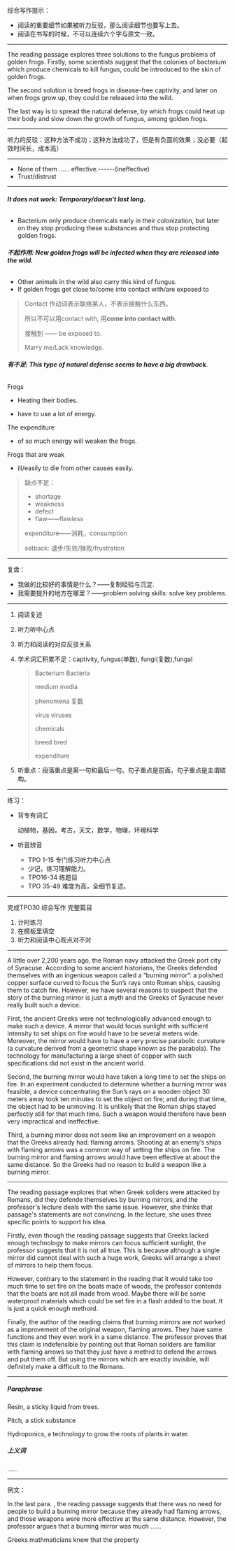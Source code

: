 综合写作提示：

+ 阅读的重要细节如果被听力反驳，那么阅读细节也要写上去。
+ 阅读在书写的时候，不可以连续六个字与原文一致。

---

The reading passage explores three solutions to the fungus problems of golden frogs. Firstly, some scientists suggest that the colonies of bacterium which produce chemicals to kill fungus, could be introduced to the skin of golden frogs.

The second solution is breed frogs in disease-free captivity, and later on when frogs grow up, they could be released into the wild.

The last way is to spread the natural defense, by which frogs could heat up their body and slow down the growth of fungus, among golden frogs.

---

听力的反驳：这种方法不成功；这种方法成功了，但是有负面的效果；没必要（起效时间长，成本高）

---

+ None of them ...... effective.------(ineffective)
+ Trust/distrust

---

###### **It does not work: Temporary/doesn't last long.**

+ Bacterium only produce chemicals early in their colonization, but later on they stop producing these substances and thus stop protecting golden frogs. 

###### **不起作用: New golden frogs will be infected when they are released into the wild.**

+ Other animals in the wild also carry this kind of fungus.
+ If golden frogs get close to/come into contact with/are exposed to 

> Contact 作动词表示联络某人，不表示接触什么东西。
>
> 所以不可以用contact with, 用**come into contact with.**
>
> 接触到 —— be exposed to.
>
> Marry me/Lack knowledge.

###### **有不足: This type of natural defense seems to have a big drawback.**

Frogs 

+ Heating their bodies.

+ have to use a lot of energy.

The expenditure 

+ of so much energy will weaken the frogs.

Frogs that are weak

+ ill/easily to die from other causes easily. 

> 缺点不足：
>
> + shortage
> + weakness
> + defect
> + flaw——flawless
>
> expenditure——消耗，consumption
>
> setback: 退步/失败/挫败/frustration

---

复盘：

+ 我做的比较好的事情是什么？——复制经验与沉淀.
+ 我需要提升的地方在哪里？——problem  solving skills: solve key problems.

---

1. 阅读复述

2. 听力听中心点

3. 听力和阅读的对应反驳关系

4. 学术词汇积累不足：captivity, fungus(单数), fungi(复数),fungal

   > Bacterium Bacteria
   >
   > medium media
   >
   > phenomena 复数
   >
   > virus viruses
   >
   > chemicals
   >
   > breed bred
   >
   > expenditure

5. 听重点：段落重点是第一句和最后一句。句子重点是前面，句子重点是主谓结构。

---

练习：

+ 背专有词汇

  动植物，基因，考古，天文，数学，物理，环境科学

+ 听音辨音

  + TPO 1-15 专门练习听力中心点
  + 少记，练习理解能力。
  + TPO16-34 练题目
  + TPO 35-49 难度为高，全细节复述。

---

完成TPO30 综合写作 完整篇目

1. 计时练习
2. 在模板里填空
3. 听力和阅读中心观点对不对

---

A little over 2,200 years ago, the Roman navy attacked the Greek port city of Syracuse. According to some ancient historians, the Greeks defended themselves with an ingenious weapon called a “burning mirror”: a polished copper surface curved to focus the Sun’s rays onto Roman ships, causing them to catch fire. However, we have several reasons to suspect that the story of the burning mirror is just a myth and the Greeks of Syracuse never really built such a device.

First, the ancient Greeks were not technologically advanced enough to make such a device. A mirror that would focus sunlight with sufficient intensity to set ships on fire would have to be several meters wide. Moreover, the mirror would have to have a very precise parabolic curvature (a curvature derived from a geometric shape known as the parabola). The technology for manufacturing a large sheet of copper with such specifications did not exist in the ancient world.

Second, the burning mirror would have taken a long time to set the ships on fire. In an experiment conducted to determine whether a burning mirror was feasible, a device concentrating the Sun’s rays on a wooden object 30 meters away took ten minutes to set the object on fire; and during that time, the object had to be unmoving. It is unlikely that the Roman ships stayed perfectly still for that much time. Such a weapon would therefore have been very impractical and ineffective.

Third, a burning mirror does not seem like an improvement on a weapon that the Greeks already had: flaming arrows. Shooting at an enemy’s ships with flaming arrows was a common way of setting the ships on fire. The burning mirror and flaming arrows would have been effective at about the same distance. So the Greeks had no reason to build a weapon like a burning mirror.

---

The reading passage explores that when Greek soliders were attacked by Romans, did they defende themselves by burning mirrors, and the professor's lecture deals with the same issue. However, she thinks that passage's statements are not convincng. In the lecture, she uses three specific points to support his idea.

Firstly, even though the reading passage suggests that Greeks lacked enough technology to make mirrors can focus sufficient sunlight, the professor suggests that it is not all true. This is because although a single mirror did cannot deal with such a huge work, Greeks will arrange a sheet of mirrors to help them focus.

However, contrary to the statement in the reading that it would take too much time to set fire on the boats made of woods, the professor contends that the boats are not all made from wood. Maybe there will be some waterproof materials which could be set fire in a flash added to the boat. It is just a quick enough methord.

Finally, the author of the reading claims that burning mirrors are not worked as a improvement of the original weapon, flaming arrows. They have same functions and they even work in a same distance. The professor proves that this claim is indefensible by pointing out that Roman soilders are familiar with flaming arrows so that they just have a methrd to defend the arrows and put them off. But using the mirrors which are exactly invisible, will definitely make a difficult to the Romans. 

---

##### Paraphrase

Resin, a sticky liquid from trees.

Pitch, a stick substance

Hydroponics, a technology to grow the roots of plants in water.

##### 上义词

……

---

例文：

In the last para. , the reading passage suggests that there was no need for people to build a burning mirror because they already had flaming arrows, and those weapons were more effective at the same distance. However, the professor argues that a burning mirror was much ……

Greeks mathmaticians knew that the property 
